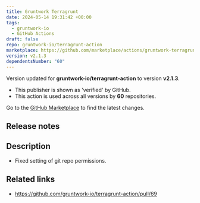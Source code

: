 ```yaml
---
title: Gruntwork Terragrunt
date: 2024-05-14 19:31:42 +00:00
tags:
  - gruntwork-io
  - GitHub Actions
draft: false
repo: gruntwork-io/terragrunt-action
marketplace: https://github.com/marketplace/actions/gruntwork-terragrunt
version: v2.1.3
dependentsNumber: "60"
---
```



Version updated for **gruntwork-io/terragrunt-action** to version **v2.1.3**.
- This publisher is shown as 'verified' by GitHub.
- This action is used across all versions by **60** repositories.

Go to the [GitHub Marketplace](https://github.com/marketplace/actions/gruntwork-terragrunt) to find the latest changes.

## Release notes

## Description

* Fixed setting of git repo permissions.

## Related links

- https://github.com/gruntwork-io/terragrunt-action/pull/69
